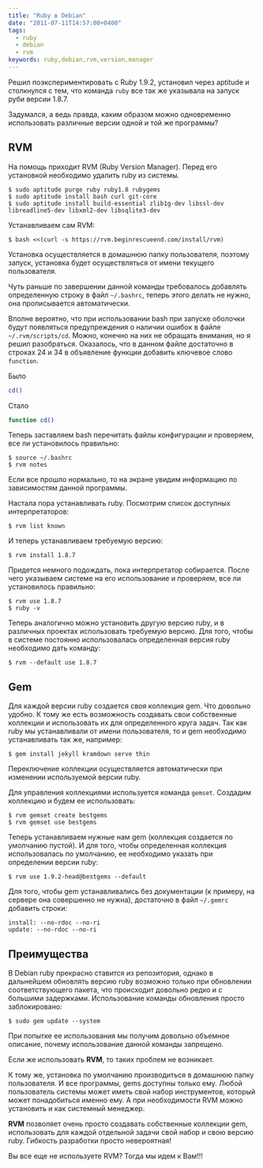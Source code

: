 ```yaml
---
title: "Ruby в Debian"
date: "2011-07-11T14:57:00+0400"
tags:
  - ruby
  - debian
  - rvm
keywords: ruby,debian,rvm,version,manager
---
```

Решил поэкспериментировать с Ruby 1.9.2, установил через aptitude и столкнулся с тем, что команда `ruby` все так же указывала на запуск руби версии 1.8.7.

Задумался, а ведь правда, каким образом можно одновременно использовать различные версии одной и той же программы?

## RVM

На помощь приходит RVM (Ruby Version Manager). Перед его установкой необходимо удалить ruby из системы.

```shell
$ sudo aptitude purge ruby ruby1.8 rubygems
$ sudo aptitude install bash curl git-core
$ sudo aptitude install build-essential zlib1g-dev libssl-dev libreadline5-dev libxml2-dev libsqlite3-dev
```

Устанавливаем сам RVM:

```shell
$ bash <<(curl -s https://rvm.beginrescueend.com/install/rvm)
```

Установка осуществляется в домашнюю папку пользователя, поэтому запуск, установка будет осуществляться от имени текущего пользователя.

Чуть раньше по завершении данной команды требовалось добавлять определенную строку в файл `~/.bashrc`, теперь этого делать не нужно, она прописывается автоматически.

Вполне вероятно, что при использовании bash при запуске оболочки будут появляться предупреждения о наличии ошибок в файле `~/.rvm/scripts/cd`. Можно, конечно на них не обращать внимания, но я решил разобраться. Оказалось, что в данном файле достаточно в строках 24 и 34 в объявление функции добавить ключевое слово `function`.

Было

```bash
cd()
```

Стало

```bash
function cd()
```

Теперь заставляем bash перечитать файлы конфигурации и проверяем, все ли установилось правильно:

```shell
$ source ~/.bashrc
$ rvm notes
```

Если все прошло нормально, то на экране увидим информацию по зависимостям данной программы.

Настала пора устанавливать ruby. Посмотрим список доступных интерпретаторов:

```shell
$ rvm list known
```

И теперь устанавливаем требуемую версию:

```shell
$ rvm install 1.8.7
```

Придется немного подождать, пока интерпретатор собирается. После чего указываем системе на его использование и проверяем, все ли установилось правильно:

```shell
$ rvm use 1.8.7
$ ruby -v
```

Теперь аналогично можно установить другую версию ruby, и в различных проектах использовать требуемую версию. Для того, чтобы в системе постоянно использовалась определенная версия ruby необходимо дать команду:

```shell
$ rvm --default use 1.8.7
```

## Gem

Для каждой версии ruby создается своя коллекция gem. Что довольно удобно. К тому же есть возможность создавать свои собственные коллекции и использовать их для определенного круга задач. Так как ruby мы устанавливали от имени пользователя, то и gem необходимо устанавливать так же, например:

```shell
$ gem install jekyll kramdown serve thin
```

Переключение коллекции осуществляется автоматически при изменении используемой версии ruby.

Для управления коллекциями используется команда `gemset`. Создадим коллекцию и будем ее использовать:

```shell
$ rvm gemset create bestgems
$ rvm gemset use bestgems
```

Теперь устанавливаем нужные нам gem (коллекция создается по умолчанию пустой). И для того, чтобы определенная коллекция использовалась по умолчанию, ее необходимо указать при определении версии ruby:

```shell
$ rvm use 1.9.2-head@bestgems --default
```

Для того, чтобы gem устанавливались без документации (к примеру, на сервере она совершенно не нужна), достаточно в файл `~/.gemrc` добавить строки:

```text
install: --no-rdoc --no-ri
update: --no-rdoc --no-ri
```

## Преимущества

В Debian ruby прекрасно ставится из репозитория, однако в дальнейшем обновлять версию ruby возможно только при обновлении соответствующего пакета, что происходит довольно редко и с большими задержками. Использование команды обновления просто заблокировано:

```shell
$ sudo gem update --system
```

При попытке ее использования мы получим довольно объемное описание, почему использование данной команды запрещено.

Если же использовать **RVM**, то таких проблем не возникает.

К тому же, установка по умолчанию производиться в домашнюю папку пользователя. И все программы, gems доступны только ему. Любой пользователь системы может иметь свой набор инструментов, который может понадобиться именно ему. А при необходимости RVM можно установить и как системный менеджер.

**RVM** позволяет очень просто создавать собственные коллекции gem, использовать для каждой отдельной задачи свой набор и свою версию ruby. Гибкость разработки просто невероятная!

Вы все еще не используете RVM? Тогда мы идем к Вам!!!
